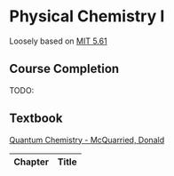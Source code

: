 # Physical Chemistry I

Loosely based on [MIT 5.61](https://ocw.mit.edu/courses/chemistry/5-61-physical-chemistry-fall-2017)

## Course Completion

TODO:

## Textbook

[Quantum Chemistry - McQuarried, Donald](https://isbnsearch.org/isbn/9781891389504)

| Chapter | Title |
| ---- | ---- | 
